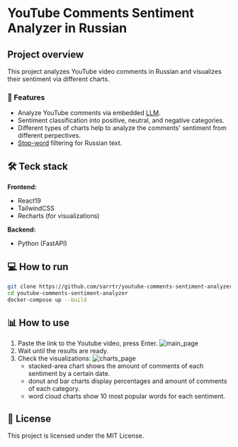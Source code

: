 # YouTube Comments Sentiment Analyzer in Russian
## Project overview

This project analyzes YouTube video comments in Russian and visualizes their sentiment via different charts.

### 📌 Features

- Analyze YouTube comments via embedded [LLM](https://huggingface.co/seara/rubert-tiny2-russian-sentiment).
- Sentiment classification into positive, neutral, and negative categories.
- Different types of charts help to analyze the comments' sentiment from different perpectives.
- [Stop-word](https://github.com/stopwords-iso/stopwords-ru) filtering for Russian text.


## 🛠️ Teck stack

**Frontend:**
- React19
- TailwindCSS
- Recharts (for visualizations)

**Backend:**

- Python (FastAPI)

## 💻 How to run

``` bash
git clone https://github.com/sarrtr/youtube-comments-sentiment-analyzer.git
cd youtube-comments-sentiment-analyzer
docker-compose up --build
```

## 📊 How to use

1. Paste the link to the Youtube video, press Enter.
![main_page]()
2. Wait until the results are ready.
3. Check the visualizations:
![charts_page]()
    - stacked-area chart shows the amount of comments of each sentiment by a certain date.
    - donut and bar charts display percentages and amount of comments of each category.
    - word cloud charts show 10 most popular words for each sentiment.

## 📄 License

This project is licensed under the MIT License.
